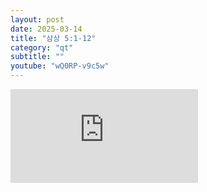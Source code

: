```yaml
---
layout: post
date: 2025-03-14
title: "삼상 5:1-12"
category: "qt"
subtitle: ""
youtube: "wQ0RP-v9c5w"
---
```


<div class="youtube margin-large">
    <iframe src="https://www.youtube.com/embed/wQ0RP-v9c5w" title="YouTube video player" frameborder="0" allow="accelerometer; autoplay; clipboard-write; encrypted-media; gyroscope; picture-in-picture; web-share" allowfullscreen></iframe>
</div>

